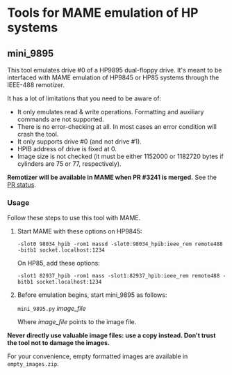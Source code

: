 Tools for MAME emulation of HP systems
======================================

## mini_9895

This tool emulates drive #0 of a HP9895 dual-floppy drive. It's meant to be interfaced with MAME emulation of HP9845 or HP85 systems through the IEEE-488 remotizer.

It has a lot of limitations that you need to be aware of:

   - It only emulates read & write operations. Formatting and auxiliary commands are not supported.
   - There is no error-checking at all. In most cases an error condition will crash the tool.
   - It only supports drive #0 (and not drive #1).
   - HPIB address of drive is fixed at 0.
   - Image size is not checked (it must be either 1152000 or 1182720 bytes if cylinders are 75 or 77, respectively).

**Remotizer will be available in MAME when PR #3241 is merged.** See the [PR status](https://github.com/mamedev/mame/pull/3241).

### Usage

Follow these steps to use this tool with MAME.

   1. Start MAME with these options on HP9845:

      `-slot0 98034_hpib -rom1 massd -slot0:98034_hpib:ieee_rem remote488 -bitb1 socket.localhost:1234`

      On HP85, add these options:

      `-slot1 82937_hpib -rom1 mass -slot1:82937_hpib:ieee_rem remote488 -bitb1 socket.localhost:1234`

   2. Before emulation begins, start mini_9895 as follows:

      `mini_9895.py` _image_file_

      Where _image_file_ points to the image file.

**Never directly use valuable image files: use a copy instead. Don't trust the tool not to damage the images.**

For your convenience, empty formatted images are available in `empty_images.zip`.
